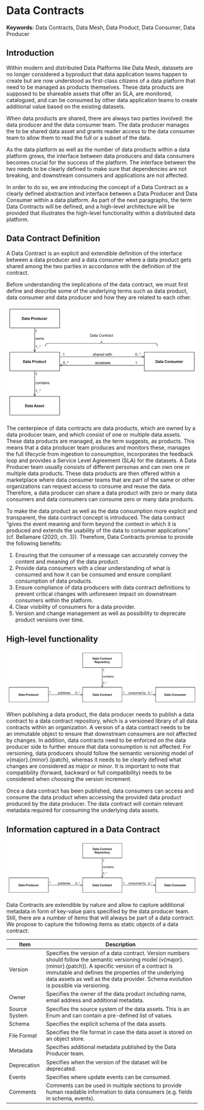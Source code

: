 # Data Contracts

**Keywords:** Data Contracts, Data Mesh, Data Product, Data Consumer, Data Producer

## Introduction

Within modern and distributed Data Platforms like Data Mesh, datasets are no longer considered a byproduct that data application teams happen to create but are now understood as first-class citizens of a data platform that need to be managed as products themselves. These data products are supposed to be shareable assets that offer an SLA, are monitored, catalogued, and can be consumed by other data application teams to create additional value based on the existing datasets.

When data products are shared, there are always two parties involved: the data producer and the data consumer team. The data producer manages the to be shared data asset and grants reader access to the data consumer team to allow them to read the full or a subset of the data.

As the data platform as well as the number of data products within a data platform grows, the interface between data producers and data consumers becomes crucial for the success of the platform. The interface between the two needs to be clearly defined to make sure that dependencies are not breaking, and downstream consumers and applications are not affected.

In order to do so, we are introducing the concept of a Data Contract as a clearly defined abstraction and interface between a Data Producer and Data Consumer within a data platform. As part of the next paragraphs, the term Data Contracts will be defined, and a high-level architecture will be provided that illustrates the high-level functionality within a distributed data platform.

## Data Contract Definition

A Data Contract is an explicit and extendible definition of the interface between a data producer and a data consumer where a data product gets shared among the two parties in accordance with the definition of the contract.

Before understanding the implications of the data contract, we must first define and describe some of the underlying terms such as data product, data consumer and data producer and how they are related to each other.

![Data Contract Relationship Diagram](/docs/media/Data-Contract-Relationhsip-Diagram.png)

The centerpiece of data contracts are data products, which are owned by a data producer team, and which consist of one or multiple data assets. These data products are managed, as the term suggests, as products. This means that a data producer team produces and monitors these, manages the full lifecycle from ingestion to consumption, incorporates the feedback loop and provides a Service Level Agreement (SLA) for the datasets. A Data Producer team usually consists of different personas and can own one or multiple data products. These data products are then offered within a marketplace where data consumer teams that are part of the same or other organizations can request access to consume and reuse the data. Therefore, a data producer can share a data product with zero or many data consumers and data consumers can consume zero or many data products.

To make the data product as well as the data consumption more explicit and transparent, the data contract concept is introduced. The data contract “gives the event meaning and form beyond the context in which it is produced and extends the usability of the data to consumer applications” (cf. Bellamare (2020, ch. 3)). Therefore, Data Contracts promise to provide the following benefits:

1. Ensuring that the consumer of a message can accurately convey the content and meaning of the data product.
2. Provide data consumers with a clear understanding of what is consumed and how it can be consumed and ensure compliant consumption of data products.
3. Ensure compliance of data producers with data contract definitions to prevent critical changes with unforeseen impact on downstream consumers within the platform.
4. Clear visibility of consumers for a data provider.
5. Version and change management as well as possibility to deprecate product versions over time.

## High-level functionality

![Data Contract High-level Functionality](/docs/media/Data-Contract-High-Level-Functionality.png)

When publishing a data product, the data producer needs to publish a data contract to a data contract repository, which is a versioned library of all data contracts within an organization. A version of a data contract needs to be an immutable object to ensure that downstream consumers are not affected by changes. In addition, data contracts need to be enforced on the data producer side to further ensure that data consumption is not affected. For versioning, data producers should follow the semantic versioning model of v{major}.{minor}.{patch}, whereas it needs to be clearly defined what changes are considered as major or minor. It is important to note that compatibility (forward, backward or full compatibility) needs to be considered when choosing the version increment.

Once a data contract has been published, data consumers can access and consume the data product when accessing the provided data product produced by the data producer. The data contract will contain relevant metadata required for consuming the underlying data assets.

## Information captured in a Data Contract

![Coverage of a Data Contract](/docs/media/Data-Contract-High-Level-Functionality.png)

Data Contracts are extendible by nature and allow to capture additional metadata in form of key-value pairs specified by the data producer team. Still, there are a number of items that will always be part of a data contract. We propose to capture the following items as static objects of a data contract:

| Item          | Description                                |
| ------------- | ------------------------------------------ |
| Version       | Specifies the version of a data contract. Version numbers should follow the semantic versioning model (v{major}.{minor}.{patch}). A specific version of a contract is immutable and defines the properties of the underlying data assets as well as the data provider. Schema evolution is possible via versioning. |
| Owner         | Specifies the owner of the data product including name, email address and additional metadata. |
| Source System | Specifies the source system of the data assets. This is an Enum and can contain a pre-defined list of values. |
| Schema        | Specifies the explicit schema of the data assets. |
| File Format   | Specifies the file format in case the data asset is stored on an object store. |
| Metadata      | Specifies additional metadata published by the Data Producer team. |
| Deprecation   | Specifies when the version of the dataset will be deprecated. |
| Events        | Specifies where update events can be consumed. |
| Comments      | Comments can be used in multiple sections to provide human readable information to data consumers (e.g. fields in schema, events). |
